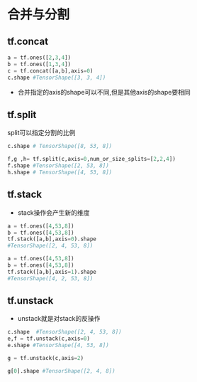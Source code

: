 # 合并与分割

## tf.concat
```python
a = tf.ones([2,3,4])
b = tf.ones([1,3,4])
c = tf.concat([a,b],axis=0)
c.shape #TensorShape([3, 3, 4])
```
- 合并指定的axis的shape可以不同,但是其他axis的shape要相同

## tf.split
split可以指定分割的比例
```python
c.shape # TensorShape([8, 53, 8])

f,g ,h= tf.split(c,axis=0,num_or_size_splits=[2,2,4])
f.shape #TensorShape([2, 53, 8])
h.shape # TensorShape([4, 53, 8])
```
## tf.stack
- stack操作会产生新的维度
```python
a = tf.ones([4,53,8])
b = tf.ones([4,53,8])
tf.stack([a,b],axis=0).shape
#TensorShape([2, 4, 53, 8])

a = tf.ones([4,53,8])
b = tf.ones([4,53,8])
tf.stack([a,b],axis=1).shape
#TensorShape([4, 2, 53, 8])
```
## tf.unstack
- unstack就是对stack的反操作
```python
c.shape  #TensorShape([2, 4, 53, 8])
e,f = tf.unstack(c,axis=0)
e.shape #TensorShape([4, 53, 8])

g = tf.unstack(c,axis=2)

g[0].shape #TensorShape([2, 4, 8])
```
